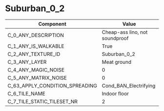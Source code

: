 

# Suburban_0_2



| Component | Value | 
|  --  |  --  | 
| C_0_ANY_DESCRIPTION | Cheap-ass lino, not soundproof | 
| C_1_ANY_IS_WALKABLE | True | 
| C_2_ANY_TEXTURE_ID | Suburban_0_2 | 
| C_3_ANY_LAYER | Meat ground | 
| C_4_ANY_MAGIC_NOISE | 0 | 
| C_5_ANY_MATRIX_NOISE | 0 | 
| C_63_APPLY_CONDITION_SPREADING | Cond_BAN_Electrifying | 
| C_6_TILE_NAME | Indoor floor | 
| C_7_TILE_STATIC_TILESET_NR | 2 | 

